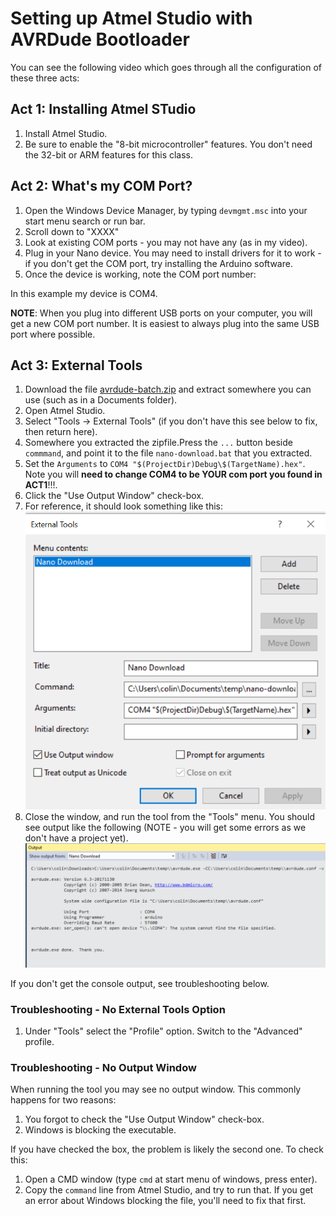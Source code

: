 # Setting up Atmel Studio with AVRDude Bootloader

You can see the following video which goes through all the configuration of these three acts:

## Act 1: Installing Atmel STudio

1. Install Atmel Studio.
2. Be sure to enable the "8-bit microcontroller" features. You don't need the 32-bit or ARM features for this class.

## Act 2: What's my COM Port?

1. Open the Windows Device Manager, by typing ```devmgmt.msc``` into your start menu search or run bar.
2. Scroll down to "XXXX"
3. Look at existing COM ports - you may not have any (as in my video).
4. Plug in your Nano device. You may need to install drivers for it to work - if you don't get the COM port, try installing the Arduino software.
5. Once the device is working, note the COM port number:

In this example my device is COM4.

**NOTE**: When you plug into different USB ports on your computer, you will get a new COM port number. It is easiest to always plug into the same USB port where possible.

## Act 3: External Tools

1. Download the file [avrdude-batch.zip](avrdude-batch.zip) and extract somewhere you can use (such as in a Documents folder).
2. Open Atmel Studio.
3. Select "Tools -> External Tools" (if you don't have this see below to fix, then return here).
4. Somewhere you extracted the zipfile.Press the ```...``` button beside ```commmand```, and point it to the file ```nano-download.bat``` that you extracted.
5. Set the ```Arguments``` to ```COM4 "$(ProjectDir)Debug\$(TargetName).hex"```. Note you will **need to change COM4 to be YOUR com port you found in ACT1**!!!.
6. Click the "Use Output Window" check-box.
7. For reference, it should look something like this:
![](cwnano-exttools.png)
8. Close the window, and run the tool from the "Tools" menu. You should see output like the following (NOTE - you will get some errors as we don't have a project yet).
![](exttools-console.png)

If you don't get the console output, see troubleshooting below.

### Troubleshooting - No External Tools Option

1. Under "Tools" select the "Profile" option. Switch to the "Advanced" profile.

### Troubleshooting - No Output Window

When running the tool you may see no output window. This commonly happens for two reasons:
1. You forgot to check the "Use Output Window" check-box.
2. Windows is blocking the executable.

If you have checked the box, the problem is likely the second one. To check this:

1. Open a CMD window (type ```cmd``` at start menu of windows, press enter).
2. Copy the ```command``` line from Atmel Studio, and try to run that. If you get an error about Windows blocking the file, you'll need to fix that first.